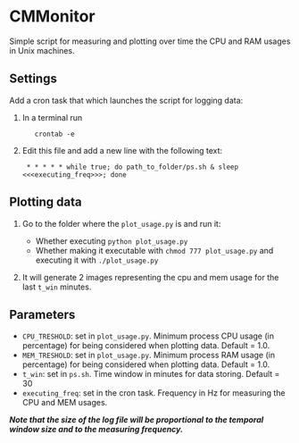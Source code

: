 # CMMonitor
Simple script for measuring and plotting over time the CPU and RAM usages in Unix machines.

## Settings
Add a cron task that which launches the script for logging data:

1. In a terminal run  
        
          crontab -e
        
        
2. Edit this file and add a new line with the following text:

        * * * * * while true; do path_to_folder/ps.sh & sleep <<<executing_freq>>>; done
          
## Plotting data
1. Go to the folder where the ```plot_usage.py``` is and run it:
    - Whether executing ```python plot_usage.py``` 
    - Whether making it executable with ```chmod 777 plot_usage.py``` and  executing it with ```./plot_usage.py```
    
2. It will generate 2 images representing the cpu and mem usage for the last ```t_win``` minutes. 
 
## Parameters
- ```CPU_TRESHOLD```: set in ```plot_usage.py```. Minimum process CPU usage (in percentage) for being considered when plotting data. Default = 1.0.
- ```MEM_TRESHOLD```: set in ```plot_usage.py```. Minimum process RAM usage (in percentage) for being considered when plotting data. Default = 1.0.
- ```t_win```: set in ```ps.sh```. Time window in minutes for data storing. Default = 30
- ```executing_freq```: set in the cron task. Frequency in Hz for measuring the CPU and MEM usages.

***Note that the size of the log file will be proportional to the temporal window size and to the measuring frequency.***

